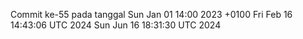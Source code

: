 Commit ke-55 pada tanggal Sun Jan 01 14:00 2023 +0100
Fri Feb 16 14:43:06 UTC 2024
Sun Jun 16 18:31:30 UTC 2024
